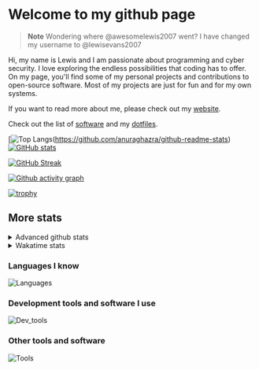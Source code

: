 # Welcome to my github page

> **Note**
> Wondering where @awesomelewis2007 went? I have changed my username to @lewisevans2007

Hi, my name is Lewis and I am passionate about programming and cyber security. I love exploring the endless possibilities that coding has to offer. On my page, you'll find some of my personal projects and contributions to open-source software. Most of my projects are just for fun and for my own systems.

If you want to read more about me, please check out my [website](https://lewisevans2007.github.io/).

Check out the list of [software](https://github.com/lewisevans2007/lewisevans2007/blob/master/software.md) and my [dotfiles](https://github.com/lewisevans2007/dotfiles).

[![Top Langs](https://github-readme-stats.vercel.app/api/top-langs/?username=lewisevans2007&hide=html,css,jupyter%20notebook&langs_count=10&layout=donut&theme=transparent&exclude_repo=GPT-code-repository,Obsidian_vault,Apple-PowerManagement,Apple-Security,CMake,qemu,swift,tcpdump,xnu)(https://github.com/anuraghazra/github-readme-stats) 
[![GitHub stats](https://github-readme-stats.vercel.app/api?username=lewisevans2007&show_icons=true&theme=transparent)](https://github.com/anuraghazra/github-readme-stats)

[![GitHub Streak](https://streak-stats.demolab.com?user=lewisevans2007&theme=transparent)](https://git.io/streak-stats)

[![Github activity graph](https://github-readme-activity-graph.vercel.app/graph?username=lewisevans2007&theme=github-compact&area=true)](https://github.com/ashutosh00710/github-readme-activity-graph)

[![trophy](https://github-profile-trophy.vercel.app/?username=lewisevans2007&theme=darkhub)](https://github.com/ryo-ma/github-profile-trophy)

## More stats
<details close>
<summary>Advanced github stats</summary>
<br>
  
![Metrics](https://raw.githubusercontent.com/lewisevans2007/lewisevans2007/master/github-metrics.svg)
  
</details>

<details close>
<summary>Wakatime stats</summary>
<br>

<!--START_SECTION:waka-->

```txt
C++           3 hrs 37 mins   ████████████░░░░░░░░░░░░░   48.57 %
Markdown      1 hr 14 mins    ████░░░░░░░░░░░░░░░░░░░░░   16.63 %
HTML          28 mins         █▓░░░░░░░░░░░░░░░░░░░░░░░   06.43 %
CMake         25 mins         █▒░░░░░░░░░░░░░░░░░░░░░░░   05.79 %
Other         19 mins         █░░░░░░░░░░░░░░░░░░░░░░░░   04.47 %
Makefile      13 mins         ▓░░░░░░░░░░░░░░░░░░░░░░░░   03.09 %
CSS           12 mins         ▓░░░░░░░░░░░░░░░░░░░░░░░░   02.77 %
C             11 mins         ▓░░░░░░░░░░░░░░░░░░░░░░░░   02.63 %
Bash          10 mins         ▓░░░░░░░░░░░░░░░░░░░░░░░░   02.34 %
Python        8 mins          ▓░░░░░░░░░░░░░░░░░░░░░░░░   02.00 %
fish          7 mins          ▒░░░░░░░░░░░░░░░░░░░░░░░░   01.74 %
Git Config    6 mins          ▒░░░░░░░░░░░░░░░░░░░░░░░░   01.56 %
JSON          3 mins          ▒░░░░░░░░░░░░░░░░░░░░░░░░   00.67 %
Java          2 mins          ░░░░░░░░░░░░░░░░░░░░░░░░░   00.49 %
Objective-C   1 min           ░░░░░░░░░░░░░░░░░░░░░░░░░   00.37 %
```

<!--END_SECTION:waka-->
</details>

### Languages I know
![Languages](https://skillicons.dev/icons?i=python,cpp,cs,c,javascript,nodejs,dotnet,bash,css,html,rust)
### Development tools and software I use
![Dev_tools](https://skillicons.dev/icons?i=git,docker,github,googlecloud,vscode,visualstudio,raspberrypi,linux,powershell,replit)
### Other tools and software
![Tools](https://skillicons.dev/icons?i=blender,ps,pr,ai,xd,figma)

